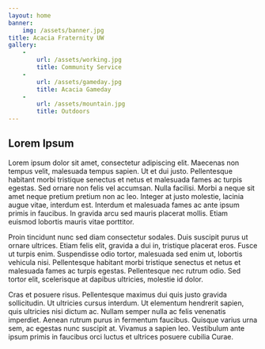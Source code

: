 ```yaml
---
layout: home
banner:
    img: /assets/banner.jpg
title: Acacia Fraternity UW
gallery:
    -
        url: /assets/working.jpg
        title: Community Service
    -
        url: /assets/gameday.jpg
        title: Acacia Gameday
    -
        url: /assets/mountain.jpg
        title: Outdoors
---
```


Lorem Ipsum
-----------

Lorem ipsum dolor sit amet, consectetur adipiscing elit.
Maecenas non tempus velit, malesuada tempus sapien.
Ut et dui justo. Pellentesque habitant morbi tristique
senectus et netus et malesuada fames ac turpis egestas.
Sed ornare non felis vel accumsan. Nulla facilisi. Morbi
a neque sit amet neque pretium pretium non ac leo. Integer
at justo molestie, lacinia augue vitae, interdum est. Interdum
et malesuada fames ac ante ipsum primis in faucibus. In
gravida arcu sed mauris placerat mollis. Etiam euismod
lobortis mauris vitae porttitor.

Proin tincidunt nunc sed diam consectetur sodales.
Duis suscipit purus ut ornare ultrices. Etiam felis elit,
gravida a dui in, tristique placerat eros. Fusce ut
turpis enim. Suspendisse odio tortor, malesuada sed enim
ut, lobortis vehicula nisi. Pellentesque habitant morbi
tristique senectus et netus et malesuada fames ac turpis
egestas. Pellentesque nec rutrum odio. Sed tortor elit,
scelerisque at dapibus ultricies, molestie id dolor.

Cras et posuere risus. Pellentesque maximus dui quis justo
gravida sollicitudin. Ut ultricies cursus interdum. Ut
elementum hendrerit sapien, quis ultricies nisi dictum ac.
Nullam semper nulla ac felis venenatis imperdiet. Aenean
rutrum purus in fermentum faucibus. Quisque varius urna sem,
ac egestas nunc suscipit at. Vivamus a sapien leo. Vestibulum
ante ipsum primis in faucibus orci luctus et ultrices posuere
cubilia Curae.
